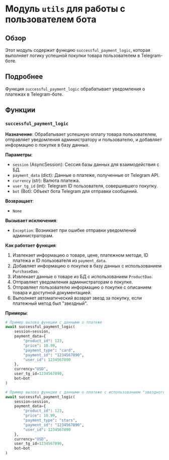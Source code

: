 # Модуль `utils` для работы с пользователем бота

## Обзор

Этот модуль содержит функцию `successful_payment_logic`, которая выполняет логику успешной покупки товара пользователем в Telegram-боте.

## Подробнее

Функция `successful_payment_logic` обрабатывает уведомления о платежах в Telegram-боте. 

## Функции

### `successful_payment_logic`

**Назначение**: Обрабатывает успешную оплату товара пользователем, отправляет уведомления администратору и пользователю, и  добавляет информацию о покупке в базу данных.

**Параметры**:

- `session` (AsyncSession): Сессия базы данных для взаимодействия с БД.
- `payment_data` (dict): Данные о платеже, полученные от Telegram API.
- `currency` (str): Валюта платежа.
- `user_tg_id` (int): Telegram ID пользователя, совершившего покупку.
- `bot` (Bot): Объект бота Telegram для отправки сообщений.

**Возвращает**:

- `None`

**Вызывает исключения**:

- `Exception`: Возникает при ошибке отправки уведомлений администраторам.

**Как работает функция**:

1. Извлекает информацию о товаре, цене, платежном методе, ID платежа и ID пользователя из `payment_data`.
2. Добавляет информацию о покупке в базу данных с использованием `PurchaseDao`.
3. Извлекает данные о товаре из БД с использованием `ProductDao`.
4. Отправляет уведомления администраторам о покупке.
5. Отправляет пользователю информацию о покупке с описанием товара и доступной документацией.
6. Выполняет автоматический возврат звезд за покупку, если платежный метод был "звездный".

**Примеры**:

```python
# Пример вызова функции с данными о платеже
await successful_payment_logic(
    session=session,
    payment_data={
        "product_id": 123,
        "price": 10.99,
        "payment_type": "card",
        "payment_id": "1234567890",
        "user_id": 1234567890
    },
    currency="USD",
    user_tg_id=1234567890,
    bot=bot
)
```
```python
# Пример вызова функции с данными о платеже с использованием "звездного" платежа
await successful_payment_logic(
    session=session,
    payment_data={
        "product_id": 123,
        "price": 10.99,
        "payment_type": "stars",
        "payment_id": "1234567890",
        "user_id": 1234567890
    },
    currency="USD",
    user_tg_id=1234567890,
    bot=bot
)